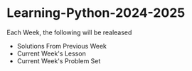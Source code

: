 # Learning-Python-2024-2025

Each Week, the following will be realeased
- Solutions From Previous Week
- Current Week's Lesson
- Current Week's Problem Set
